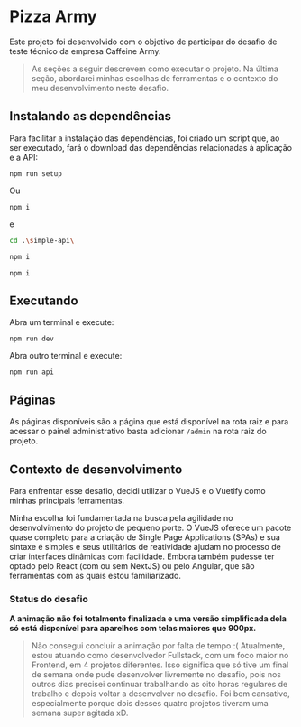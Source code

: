 # Pizza Army

Este projeto foi desenvolvido com o objetivo de participar do desafio de teste técnico da empresa Caffeine Army.

> As seções a seguir descrevem como executar o projeto. Na última seção, abordarei minhas escolhas de ferramentas e o contexto do meu desenvolvimento neste desafio.

## Instalando as dependências

Para facilitar a instalação das dependências, foi criado um script que, ao ser executado, fará o download das dependências relacionadas à aplicação e a API:

```
npm run setup
```

Ou

```
npm i
```

e

```bash
cd .\simple-api\
```

```bash
npm i
```

```
npm i
```

## Executando

Abra um terminal e execute:

```
npm run dev
```

Abra outro terminal e execute:

```
npm run api
```

## Páginas

As páginas disponíveis são a página que está disponível na rota raiz e para acessar o painel administrativo basta adicionar `/admin` na rota raiz do projeto.

## Contexto de desenvolvimento

Para enfrentar esse desafio, decidi utilizar o VueJS e o Vuetify como minhas principais ferramentas.

Minha escolha foi fundamentada na busca pela agilidade no desenvolvimento do projeto de pequeno porte. O VueJS oferece um pacote quase completo para a criação de Single Page Applications (SPAs) e sua sintaxe é simples e seus utilitários de reatividade ajudam no processo de criar interfaces dinâmicas com facilidade. Embora também pudesse ter optado pelo React (com ou sem NextJS) ou pelo Angular, que são ferramentas com as quais estou familiarizado.

### Status do desafio

**A animação não foi totalmente finalizada e uma versão simplificada dela só está disponível para aparelhos com telas maiores que 900px.**

> Não consegui concluir a animação por falta de tempo :( Atualmente, estou atuando como desenvolvedor Fullstack, com um foco maior no Frontend, em 4 projetos diferentes. Isso significa que só tive um final de semana onde pude desenvolver livremente no desafio, pois nos outros dias precisei continuar trabalhando as oito horas regulares de trabalho e depois voltar a desenvolver no desafio. Foi bem cansativo, especialmente porque dois desses quatro projetos tiveram uma semana super agitada xD.
